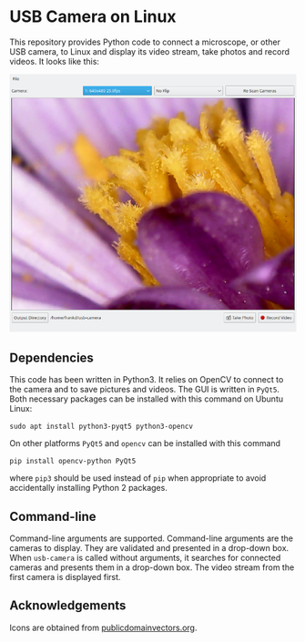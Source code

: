 # USB Camera on Linux

This repository provides Python code to connect a microscope, or other USB camera, to Linux and display its video stream, take photos and record videos. It looks like this:

![GUI](/images/gui.png)

## Dependencies

This code has been written in Python3. It relies on OpenCV to connect to the camera and to save pictures and videos. The GUI is written in `PyQt5`. Both necessary packages can be installed with this command on Ubuntu Linux:
```
sudo apt install python3-pyqt5 python3-opencv
```

On other platforms `PyQt5` and `opencv` can be installed with this command
```
pip install opencv-python PyQt5
```
where `pip3` should be used instead of `pip` when appropriate to avoid accidentally installing Python 2 packages.

## Command-line

Command-line arguments are supported. Command-line arguments are the cameras to display. They are validated and presented in a drop-down box. When `usb-camera` is called without arguments, it searches for connected cameras and presents them in a drop-down box. The video stream from the first camera is displayed first.

## Acknowledgements 

Icons are obtained from [publicdomainvectors.org](https://publicdomainvectors.org).

